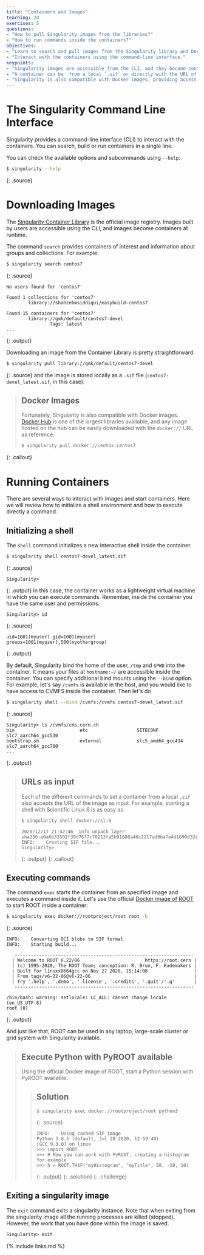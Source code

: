 ```yaml
---
title: "Containers and Images"
teaching: 20
exercises: 5
questions:
- "How to pull Singularity images from the libraries?"
- "How to run commands inside the containers?"
objectives:
- "Learn to search and pull images from the Singularity library and Docker Hub."
- "Interact with the containers using the command-line interface."
keypoints:
- "Singularity images are accessible from the CLI, and they become containers during the execution."
- "A container can be  from a local `.sif` or directly with the URL of the image."
- "Singularity is also compatible with Docker images, providing access to the large collection of images hosted by Docker Hub."
---
```


# The Singularity Command Line Interface

Singularity provides a command-line interface (CLI) to interact with the containers. You can search, build or run
containers in a single line.

You can check the available options and subcommands using `--help`:

~~~bash
$ singularity --help
~~~
{: .source}

# Downloading Images

The [Singularity Container Library](https://cloud.sylabs.io/library) is the official image registry.
Images built by users are accessible using the CLI, and images become containers at runtime.

The command `search` provides containers of interest
and information about groups and collections. For example:
~~~bash
$ singularity search centos7
~~~
{: .source}

~~~
No users found for 'centos7'

Found 1 collections for 'centos7'
        library://shahzebmsiddiqui/easybuild-centos7

Found 15 containers for 'centos7'
        library://gmk/default/centos7-devel
                Tags: latest
...
~~~
{: .output}

Downloading an image from the Container Library is pretty straightforward:
~~~bash
$ singularity pull library://gmk/default/centos7-devel
~~~
{: .source}
and the image is stored locally as a `.sif` file (`centos7-devel_latest.sif`, in this case).

> ## Docker Images
>
> Fortunately, Singularity is also compatible with Docker images. [Docker Hub](https://hub.docker.com/)
> is one of the largest libraries available, and any image hosted on the hub can be easily downloaded
> with the `docker://` URL as reference:
> ~~~bash
> $ singularity pull docker://centos:centos7
> ~~~
{: .callout}

# Running Containers

There are several ways to interact with images and start containers. Here we will review how to initialize a shell
environment and how to execute directly a command.

## Initializing a shell

The `shell` command initializes a new interactive shell inside the container.
~~~bash
$ singularity shell centos7-devel_latest.sif
~~~
{: .source}
~~~
Singularity>
~~~
{: .output}
In this case, the container works as a lightweight virtual machine in which you can execute commands.
Remember, inside the container you have the same user and permissions.
~~~
Singularity> id
~~~
{: .source}
~~~
uid=1001(myuser) gid=1001(myuser) groups=1001(myuser),500(myothergroup)
~~~
{: .output}

By default, Singularity bind the home of the user, `/tmp` and `$PWD` into the container. It means your files
at `hostname:~/` are accessible inside the container. You can specify additional bind mounts using the `--bind` option.
For example, let's say `/cvmfs` is available in the host, and you would like to have access to CVMFS inside the
container. Then let's do

~~~bash
$ singularity shell --bind /cvmfs:/cvmfs centos7-devel_latest.sif
~~~
{: .source}
~~~
Singularity> ls /cvmfs/cms.cern.ch
bin                        etc                  SITECONF           slc7_aarch64_gcc530
bootstrap.sh               external             slc5_amd64_gcc434  slc7_aarch64_gcc700
...
~~~
{: .output}

> ## URLs as input
> Each of the different commands to set a container from a local `.sif` also accepts the URL of the image
> as input. For example, starting a shell with Scientific Linux 6 is as easy as
> ~~~bash
> $ singularity shell docker://sl:6
> ~~~
> ~~~
> 2020/12/17 21:42:46  info unpack layer: sha256:e0a6b33502f39d76f7c70213fa5b91688a46c2217ad9ba7a4d1690d33c6675ef
> INFO:    Creating SIF file...
> Singularity>
> ~~~
> {: .output}
{: .callout}

## Executing commands

The command `exec` starts the container from an specified image and executes a command inside it.
Let's use the official [Docker image of ROOT](https://hub.docker.com/r/rootproject/root) to start ROOT
inside a container:

~~~bash
$ singularity exec docker://rootproject/root root -b
~~~
{: .source}
~~~
INFO:    Converting OCI blobs to SIF format
INFO:    Starting build...

   ------------------------------------------------------------------
  | Welcome to ROOT 6.22/06                        https://root.cern |
  | (c) 1995-2020, The ROOT Team; conception: R. Brun, F. Rademakers |
  | Built for linuxx8664gcc on Nov 27 2020, 15:14:08                 |
  | From tags/v6-22-06@v6-22-06                                      |
  | Try '.help', '.demo', '.license', '.credits', '.quit'/'.q'       |
   ------------------------------------------------------------------

/bin/bash: warning: setlocale: LC_ALL: cannot change locale (en_US.UTF-8)
root [0]

~~~
{: .output}

And just like that, ROOT can be used in any laptop, large-scale cluster or grid system
with Singularity available.

> ## Execute Python with PyROOT available
>
> Using the official Docker image of ROOT, start a Python session with PyROOT available.
>
> > ## Solution
> >
> > ~~~
> > $ singularity exec docker://rootproject/root python3
> > ~~~
> > {: .source}
> >
> > ~~~
> > INFO:    Using cached SIF image
> > Python 3.8.5 (default, Jul 28 2020, 12:59:40)
> > [GCC 9.3.0] on linux
> > >>> import ROOT
> > >>> # Now you can work with PyROOT, creating a histogram for example
> > >>> h = ROOT.TH1F("myHistogram", "myTitle", 50, -10, 10)
> > ~~~
> > {: .output}
> {: .solution}
{: .challenge}

## Exiting a singularity image

The `exit` command exits a singularity instance. Note that when exiting from the singularity image all the running processes are killed (stopped). However, the work that you have done within the image is saved.

```bash
Singularity> exit
```

{% include links.md %}
